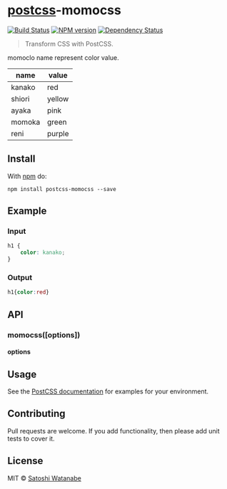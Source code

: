 # [postcss][postcss]-momocss
[![Build Status](https://travis-ci.org/sassy/postcss-momocss.svg?branch=master)][ci] [![NPM version](https://badge.fury.io/js/postcss-momocss.svg)][npm] [![Dependency Status](https://gemnasium.com/sassy/postcss-momocss.svg)][deps]

> Transform CSS with PostCSS.

momoclo name represent color value.



|name|value|
|--|--|
|kanako|red|
|shiori|yellow|
|ayaka|pink|
|momoka|green|
|reni|purple|


## Install

With [npm](https://npmjs.org/package/postcss-momocss) do:

```
npm install postcss-momocss --save
```

## Example

### Input

```css
h1 {
    color: kanako;
}
```

### Output

```css
h1{color:red}
```

## API

### momocss([options])

#### options
<!--
##### foo

Type: `boolean`
Default: `true`

Description of what it does. An example:

```js
var css = 'h1 { color: red }';
console.log(postcss([ require('postcss-momocss')({foo: true}) ]).process(css).css);

// => 'h1{color:red}'
```-->

## Usage

See the [PostCSS documentation](https://github.com/postcss/postcss#usage) for
examples for your environment.

## Contributing

Pull requests are welcome. If you add functionality, then please add unit tests
to cover it.

## License

MIT © [Satoshi Watanabe](https://github.com/sassy/momocss)

[ci]:      https://travis-ci.org/sassy/postcss-momocss
[deps]:    https://gemnasium.com/sassy/postcss-momocss
[npm]:     http://badge.fury.io/js/postcss-momocss
[postcss]: https://github.com/postcss/postcss
